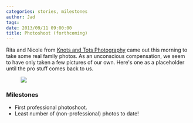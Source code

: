 ```yaml
---
categories: stories, milestones 
author: Jad
tags: 
date: 2013/09/11 09:00:00
title: Photoshoot (forthcoming)
---
```


Rita and Nicole from [Knots and Tots Photography](http://www.knotsandtotsphotography.com/) came out this morning to 
take some real family photos.  As an unconscious compensation, we seem to have only taken a few pictures of our own.  Here's one
as a placeholder until the pro stuff comes back to us.

<figure>
<img src="/img/2013/09/11/img_2428_medium.jpg" />
</figure>


### Milestones
* First professional photoshoot.
* Least number of (non-professional) photos to date!
